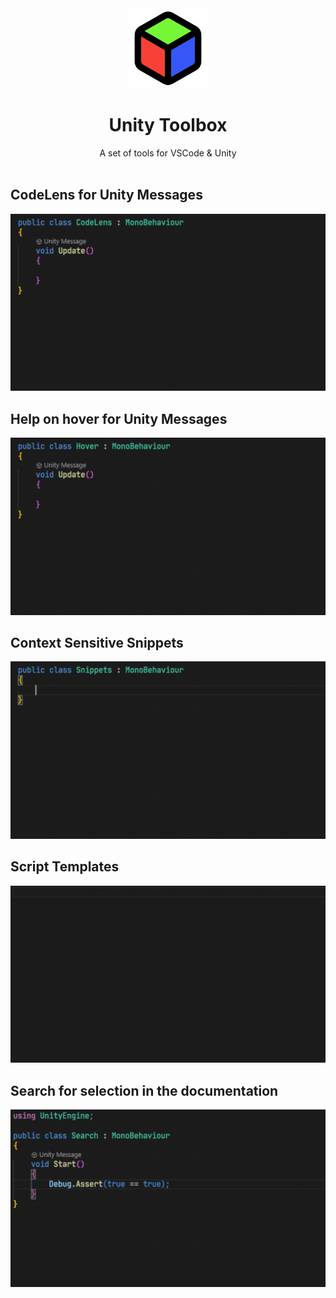 <div align="center">
<img src="feather/icon.png" width="128px" height="128px">
<h1>Unity Toolbox</h1>
<span>A set of tools for VSCode & Unity</span>
</div>
<br/>
<h2>CodeLens for Unity Messages</h2>
<img src="gifs/codelens.gif">
<br/>
<h2>Help on hover for Unity Messages</h2>
<img src="gifs/hover.gif">
<br/>
<h2>Context Sensitive Snippets</h2>
<img src="gifs/snippets.gif">
<br/>
<h2>Script Templates</h2>
<img src="gifs/templates.gif">
<br/>
<h2>Search for selection in the documentation</h2>
<img src="gifs/search.gif">